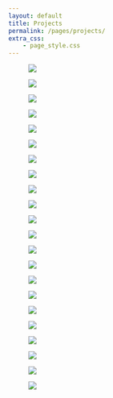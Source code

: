 ```yaml
---
layout: default
title: Projects
permalink: /pages/projects/
extra_css: 
    - page_style.css
---
```


<!-- copy the full projects.html body -->
<div class="content_desktop">
    <div class="projects">
        <figure>
            <a href="{{ '/pages/projects/SSSR-Final/' | relative_url }}"><img src="{{ 'pages/projects/assets/SSSR-Final.jpg' | relative_url }}"></a>
            <!-- <figcaption><a href="{{ '/pages/projects/NPR-STAR.html">Non-Pyrotechnic Recovery System for High-Powered Rockets</a></figcaption> -->
        </figure>
        <figure>
            <a href="{{ '/pages/projects/MPC-Final/' | relative_url }}"><img src="{{ 'pages/projects/assets/MPC-Final.jpg' | relative_url }}"></a>
            <!-- <figcaption><a href="{{ '/pages/projects/NPR-STAR.html">Non-Pyrotechnic Recovery System for High-Powered Rockets</a></figcaption> -->
        </figure>
        <figure>
            <a href="{{ '/pages/projects/RnA-Final/"><img src="{{ 'pages/projects/assets/RnA-Final.jpg' | relative_url }}"></a>
            <!-- <figcaption><a href="{{ '/pages/projects/NPR-STAR.html">Non-Pyrotechnic Recovery System for High-Powered Rockets</a></figcaption> -->
        </figure>
        <figure>
            <a href="{{ '/pages/projects/NPR-STAR/"><img src="{{ 'pages/projects/assets/NPR-STAR.jpg' | relative_url }}"></a>
            <!-- <figcaption><a href="{{ '/pages/projects/NPR-STAR.html">Non-Pyrotechnic Recovery System for High-Powered Rockets</a></figcaption> -->
        </figure>
    </div>
    <div class="projects">
        <figure>
            <a href="{{ '/pages/projects/STP-STAR/"><img src="{{ 'pages/projects/assets/STP-STAR.jpg' | relative_url }}"></a>
            <!-- <figcaption><a href="{{ '/pages/projects/STP-STAR.html">Static Test Pad for Rocket Motors</a></figcaption> -->
        </figure>
        <figure>
            <a href="{{ '/pages/projects/FFT-Sewing/"><img src="{{ 'pages/projects/assets/FFT-Sewing.jpg' | relative_url }}"></a>
            <!-- <figcaption><a href="{{ '/pages/projects/FFT-Sewing.html">FFT Analysis of Vibration Signals from Traditional Sewing Machine</a></figcaption> -->
        </figure>
        <figure>
            <a href="{{ '/pages/projects/RoboBee-Review/"><img src="{{ 'pages/projects/assets/RoboBee-Review.jpg' | relative_url }}"></a>
            <!-- <figcaption><a href="{{ '/pages/projects/RoboBee-Review.html">Review of RoboBee: Harvard's insect-sized Biomimetic Robot</a></figcaption> -->
        </figure>
        <figure>
            <a href="{{ '/pages/projects/AI-Inventory/"><img src="{{ 'pages/projects/assets/AI-Inventory.jpg' | relative_url }}"></a>
            <!-- <figcaption><a href="{{ '/pages/projects/AI-Inventory.html">The Rising Role of Artificial Intelligence in Inventory Management</a></figcaption> -->
        </figure>
    </div>
    <div class="projects">
        <figure>
            <a href="{{ '/pages/projects/ASM-Watts/"><img src="{{ 'pages/projects/assets/ASM-Watts.jpg' | relative_url }}"></a>
            <!-- <figcaption><a href="{{ '/pages/projects/ASM-Watts.html">Analysis and Synthesis of Four bar mechanism - Watt's linkage</a></figcaption> -->
        </figure>
        <figure>
            <a href="{{ '/pages/projects/NMCP/"><img src="{{ 'pages/projects/assets/NMCP.jpg' | relative_url }}"></a>
            <!-- <figcaption><a href="{{ '/pages/projects/NMCP.html">Study of "A Numerical Model for Design and Optimization of Surface Textures for Tilting Pad Thrust Bearings"</a></figcaption> -->
        </figure>
        <!-- <figure>
            <a href="{{ '/pages/projects/Smoke.html"><img src="{{ 'pages/projects/assets/Smoke.jpg' | relative_url }}"></a>
        </figure> -->
        <figure>
            <a href="{{ '/pages/projects/GSF/"><img src="{{ 'pages/projects/assets/GSF.jpg' | relative_url }}"></a>
            <!-- <figcaption><a href="{{ '/pages/projects/NMCP.html">Study of "A Numerical Model for Design and Optimization of Surface Textures for Tilting Pad Thrust Bearings"</a></figcaption> -->
        </figure>
    </div>
</div>
<div class="content_mobile">
    <div class="projects_mobile">
        <figure>
            <a href="{{ '/pages/projects/SSSR-Final/"><img src="{{ 'pages/projects/assets/SSSR-Final.jpg' | relative_url }}"></a>
            <!-- <figcaption><a href="{{ '/pages/projects/NPR-STAR.html">Non-Pyrotechnic Recovery System for High-Powered Rockets</a></figcaption> -->
        </figure>
        <figure>
            <a href="{{ '/pages/projects/MPC-Final/"><img src="{{ 'pages/projects/assets/MPC-Final.jpg' | relative_url }}"></a>
            <!-- <figcaption><a href="{{ '/pages/projects/NPR-STAR.html">Non-Pyrotechnic Recovery System for High-Powered Rockets</a></figcaption> -->
        </figure>
        <figure>
            <a href="{{ '/pages/projects/RnA-Final/"><img src="{{ 'pages/projects/assets/RnA-Final.jpg' | relative_url }}"></a>
            <!-- <figcaption><a href="{{ '/pages/projects/NPR-STAR.html">Non-Pyrotechnic Recovery System for High-Powered Rockets</a></figcaption> -->
        </figure>
        <figure>
            <a href="{{ '/pages/projects/NPR-STAR/"><img src="{{ 'pages/projects/assets/NPR-STAR.jpg' | relative_url }}"></a>
            <!-- <figcaption><a href="{{ '/pages/projects/NPR-STAR.html">Non-Pyrotechnic Recovery System for High-Powered Rockets</a></figcaption> -->
        </figure>
        <figure>
            <a href="{{ '/pages/projects/STP-STAR/"><img src="{{ 'pages/projects/assets/STP-STAR.jpg' | relative_url }}"></a>
            <!-- <figcaption><a href="{{ '/pages/projects/STP-STAR.html">Static Test Pad for Rocket Motors</a></figcaption> -->
        </figure>
        <figure>
            <a href="{{ '/pages/projects/FFT-Sewing/"><img src="{{ 'pages/projects/assets/FFT-Sewing.jpg' | relative_url }}"></a>
            <!-- <figcaption><a href="{{ '/pages/projects/FFT-Sewing.html">FFT Analysis of Vibration Signals from Traditional Sewing Machine</a></figcaption> -->
        </figure>
        <figure>
            <a href="{{ '/pages/projects/RoboBee-Review/"><img src="{{ 'pages/projects/assets/RoboBee-Review.jpg' | relative_url }}"></a>
            <!-- <figcaption><a href="{{ '/pages/projects/RoboBee-Review.html">Review of RoboBee: Harvard's insect-sized Biomimetic Robot</a></figcaption> -->
        </figure>
        <figure>
            <a href="{{ '/pages/projects/AI-Inventory/"><img src="{{ 'pages/projects/assets/AI-Inventory.jpg' | relative_url }}"></a>
            <!-- <figcaption><a href="{{ '/pages/projects/AI-Inventory.html">The Rising Role of Artificial Intelligence in Inventory Management</a></figcaption> -->
        </figure>
        <figure>
            <a href="{{ '/pages/projects/ASM-Watts/"><img src="{{ 'pages/projects/assets/ASM-Watts.jpg' | relative_url }}"></a>
            <!-- <figcaption><a href="{{ '/pages/projects/ASM-Watts.html">Analysis and Synthesis of Four bar mechanism - Watt's linkage</a></figcaption> -->
        </figure>
        <figure>
            <a href="{{ '/pages/projects/NMCP/"><img src="{{ 'pages/projects/assets/NMCP.jpg' | relative_url }}"></a>
            <!-- <figcaption><a href="{{ '/pages/projects/NMCP.html">Study of "A Numerical Model for Design and Optimization of Surface Textures for Tilting Pad Thrust Bearings"</a></figcaption> -->
        </figure>
        <!-- <figure>
            <a href="{{ '/pages/projects/Smoke.html"><img src="{{ 'pages/projects/assets/Smoke.jpg' | relative_url }}"></a>
        </figure> -->
        <figure>
            <a href="{{ '/pages/projects/GSF/"><img src="{{ 'pages/projects/assets/GSF.jpg' | relative_url }}"></a>
            <!-- <figcaption><a href="{{ '/pages/projects/NMCP.html">Study of "A Numerical Model for Design and Optimization of Surface Textures for Tilting Pad Thrust Bearings"</a></figcaption> -->
        </figure>
    </div>
</div>
